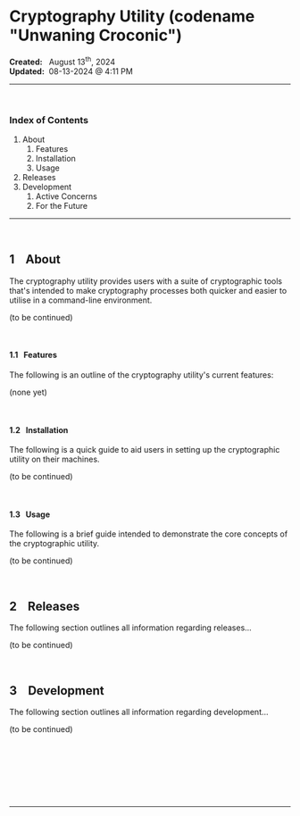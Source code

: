 # Cryptography Utility (codename "Unwaning Croconic")
**Created:**&nbsp;&nbsp; August 13<sup>th</sup>, 2024  
**Updated:**&nbsp; 08-13-2024 @ 4:11 PM

---

&nbsp;
### Index of Contents

1. About
	1. Features
	2. Installation
	3. Usage
2. Releases
3. Development
	1. Active Concerns
	2. For the Future

---


&nbsp;
## 1 &nbsp;&nbsp; About

The cryptography utility provides users with a suite of cryptographic tools that's intended
to make cryptography processes both quicker and easier to utilise in a command-line environment.  

(to be continued)

&nbsp;
#### 1.1 &nbsp; Features

The following is an outline of the cryptography utility's current features:

(none yet)


&nbsp;
#### 1.2 &nbsp; Installation

The following is a quick guide to aid users in setting up the cryptographic utility on their machines.

(to be continued)


&nbsp;
#### 1.3 &nbsp; Usage

The following is a brief guide intended to demonstrate the core concepts of the cryptographic utility.

(to be continued)


&nbsp;
## 2 &nbsp;&nbsp; Releases

The following section outlines all information regarding releases...  

(to be continued)


&nbsp;
## 3 &nbsp;&nbsp; Development

The following section outlines all information regarding development...  

(to be continued)




<br>
<br>
<br>
<br>
<br>
<br>

---
